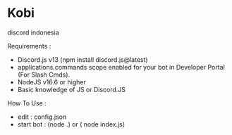 # Kobi
 discord indonesia

Requirements :
- Discord.js v13 (npm install discord.js@latest)
- applications.commands scope enabled for your bot in Developer Portal (For Slash Cmds).
- NodeJS v16.6 or higher
- Basic knowledge of JS or Discord.JS

How To Use :
- edit      : config.json
- start bot : (node .) or ( node index.js)
